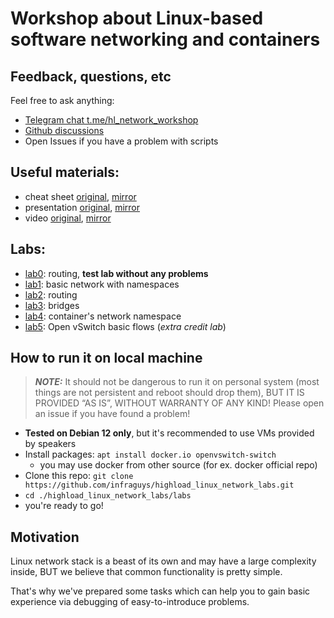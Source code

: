 # Workshop about Linux-based software networking and containers

## Feedback, questions, etc

Feel free to ask anything:
- [Telegram chat t.me/hl_network_workshop](https://t.me/hl_network_workshop)
- [Github discussions](https://github.com/infraguys/highload_linux_network_labs/discussions)
- Open Issues if you have a problem with scripts

## Useful materials:
- cheat sheet [original](https://drive.google.com/file/d/1xXYeR9KwdBGP9ZKmhfIqDoeyB74StqvN/view?usp=sharing), [mirror](https://drive.google.com/file/d/1AnNq56ayeLjehHKsjqwOQm_aeMJ88HnY/view?usp=sharing)  
- presentation [original](https://drive.google.com/file/d/1RTG-_Rcf2LWzl8YtfjizJkRM7iG_w-8g/view?usp=sharing), [mirror](https://drive.google.com/file/d/1RBEQho8L9x8Se93F3Xiwst_5hE6TyD0Z/view?usp=sharing)
- video [original](https://youtu.be/lvE_wJXdUms), [mirror](https://youtu.be/Ex4i9I-4s6w)

## Labs:
- [lab0](./labs/lab0_test.sh): routing, **test lab without any problems**
- [lab1](./labs/lab1.sh): basic network with namespaces
- [lab2](./labs/lab2.sh): routing
- [lab3](./labs/lab3.sh): bridges
- [lab4](./labs/lab4.sh): container's network namespace
- [lab5](./labs/lab5.sh): Open vSwitch basic flows (*extra credit lab*)

## How to run it on local machine

> **_NOTE:_**  It should not be dangerous to run it on personal system (most things are not persistent and reboot should drop them),
> BUT IT IS PROVIDED “AS IS”, WITHOUT WARRANTY OF ANY KIND! Please open an issue if you have found a problem!

- **Tested on Debian 12 only**, but it's recommended to use VMs provided by speakers
- Install packages: `apt install docker.io openvswitch-switch`
  - you may use docker from other source (for ex. docker official repo)
- Clone this repo: `git clone https://github.com/infraguys/highload_linux_network_labs.git`
- `cd ./highload_linux_network_labs/labs`
- you're ready to go!


## Motivation

Linux network stack is a beast of its own and may have a large complexity inside,
BUT we believe that common functionality is pretty simple.

That's why we've prepared some tasks which can help you to gain basic experience
via debugging of easy-to-introduce problems.
